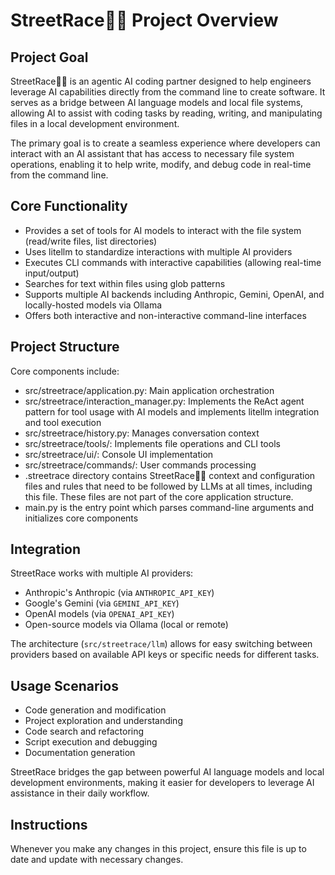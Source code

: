 # StreetRace🚗💨 Project Overview

## Project Goal
StreetRace🚗💨 is an agentic AI coding partner designed to help engineers leverage AI capabilities directly from the command line to create software. It serves as a bridge between AI language models and local file systems, allowing AI to assist with coding tasks by reading, writing, and manipulating files in a local development environment.

The primary goal is to create a seamless experience where developers can interact with an AI assistant that has access to necessary file system operations, enabling it to help write, modify, and debug code in real-time from the command line.

## Core Functionality
- Provides a set of tools for AI models to interact with the file system (read/write files, list directories)
- Uses litellm to standardize interactions with multiple AI providers
- Executes CLI commands with interactive capabilities (allowing real-time input/output)
- Searches for text within files using glob patterns
- Supports multiple AI backends including Anthropic, Gemini, OpenAI, and locally-hosted models via Ollama
- Offers both interactive and non-interactive command-line interfaces

## Project Structure

Core components include:
* src/streetrace/application.py: Main application orchestration
* src/streetrace/interaction_manager.py: Implements the ReAct agent pattern for tool usage with AI models and implements litellm integration and tool execution
* src/streetrace/history.py: Manages conversation context
* src/streetrace/tools/: Implements file operations and CLI tools
* src/streetrace/ui/: Console UI implementation
* src/streetrace/commands/: User commands processing
* .streetrace directory contains StreetRace🚗💨 context and configuration files and rules that need to be followed by LLMs at all times, including this file. These files are not part of the core application structure.
* main.py is the entry point which parses command-line arguments and initializes core components

## Integration

StreetRace works with multiple AI providers:

- Anthropic's Anthropic (via `ANTHROPIC_API_KEY`)
- Google's Gemini (via `GEMINI_API_KEY`)
- OpenAI models (via `OPENAI_API_KEY`)
- Open-source models via Ollama (local or remote)

The architecture (`src/streetrace/llm`) allows for easy switching between providers based on available API keys or specific needs for different tasks.

## Usage Scenarios

- Code generation and modification
- Project exploration and understanding
- Code search and refactoring
- Script execution and debugging
- Documentation generation

StreetRace bridges the gap between powerful AI language models and local development environments, making it easier for developers to leverage AI assistance in their daily workflow.

## Instructions

Whenever you make any changes in this project, ensure this file is up to date and update with necessary changes.
